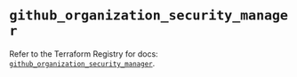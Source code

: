 # `github_organization_security_manager`

Refer to the Terraform Registry for docs: [`github_organization_security_manager`](https://registry.terraform.io/providers/integrations/github/6.4.0/docs/resources/organization_security_manager).
